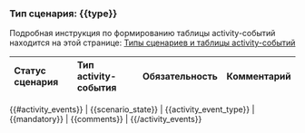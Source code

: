 ### Тип сценария: {{type}}
Подробная инструкция по формированию таблицы activity-событий находится на этой странице: [Типы сценариев и таблицы activity-событий](activity_events_rules.md)

| Статус сценария    | Тип activity-события    | Обязательность | Комментарий  |
|:-------------------|:------------------------|:---------------|:-------------|
{{#activity_events}}
| {{scenario_state}} | {{activity_event_type}} | {{mandatory}}  | {{comments}} |
{{/activity_events}}